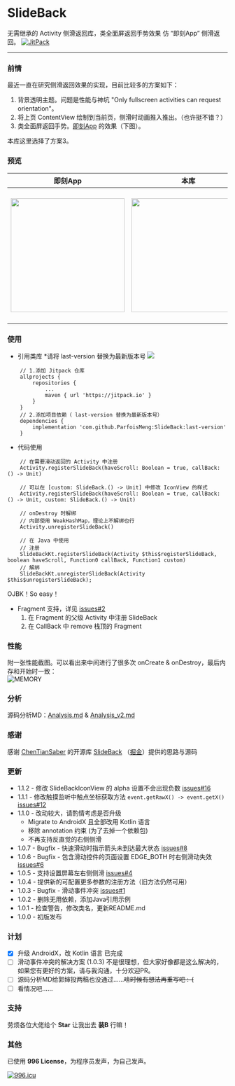 # SlideBack
无需继承的 Activity 侧滑返回库，类全面屏返回手势效果 仿 “即刻App” 侧滑返回。 [![JitPack](https://jitpack.io/v/ParfoisMeng/SlideBack.svg)](https://jitpack.io/#ParfoisMeng/SlideBack)

- - - - -

### 前情
最近一直在研究侧滑返回效果的实现，目前比较多的方案如下：

1. 背景透明主题。问题是性能与神坑 "Only fullscreen activities can request orientation"。
2. 将上页 ContentView 绘制到当前页，侧滑时动画推入推出。（也许挺不错？）
3. 类全面屏返回手势。[即刻App](https://www.ruguoapp.com/) 的效果（下图）。

本库这里选择了方案3。

### 预览
| 即刻App | 本库 | Demo 下载 |
| :---: | :---: | :---: |
| <img src="https://github.com/ParfoisMeng/SlideBack/raw/master/screenshot/jike.gif" width="260px"/> | <img src="https://github.com/ParfoisMeng/SlideBack/raw/master/screenshot/mine.gif" width="260px"/> | <img src="https://github.com/ParfoisMeng/SlideBack/raw/master/demo/demo_qr.gif" width="260px"/><br><br>[Demo 下载](https://raw.githubusercontent.com/ParfoisMeng/SlideBack/master/demo/demo.apk) |

### 使用
 - 引用类库 *请将 last-version 替换为最新版本号 [![](https://jitpack.io/v/ParfoisMeng/SlideBack.svg)](https://jitpack.io/#ParfoisMeng/SlideBack)
```
    // 1.添加 Jitpack 仓库
    allprojects {
        repositories {
            ...
            maven { url 'https://jitpack.io' }
        }
    }
    // 2.添加项目依赖（ last-version 替换为最新版本号）
    dependencies {
        implementation 'com.github.ParfoisMeng:SlideBack:last-version'
    }
```

- 代码使用
```
    // 在需要滑动返回的 Activity 中注册
    Activity.registerSlideBack(haveScroll: Boolean = true, callBack: () -> Unit)

    // 可以在 [custom: SlideBack.() -> Unit] 中修改 IconView 的样式
    Activity.registerSlideBack(haveScroll: Boolean = true, callBack: () -> Unit, custom: SlideBack.() -> Unit)

    // onDestroy 时解绑
    // 内部使用 WeakHashMap，理论上不解绑也行
    Activity.unregisterSlideBack()

    // 在 Java 中使用
    // 注册
    SlideBackKt.registerSlideBack(Activity $this$registerSlideBack, boolean haveScroll, Function0 callBack, Function1 custom)
    // 解绑
    SlideBackKt.unregisterSlideBack(Activity $this$unregisterSlideBack);
```

OJBK！So easy！

- Fragment 支持，详见 [issues#2](https://github.com/ParfoisMeng/SlideBack/issues/2)
  1. 在 Fragment 的父级 Activity 中注册 SlideBack
  2. 在 CallBack 中 remove 栈顶的 Fragment

### 性能
附一张性能截图。可以看出来中间进行了很多次 onCreate & onDestroy，最后内存和开始时一致：<br>
![MEMORY](https://github.com/ParfoisMeng/SlideBack/raw/master/screenshot/memory.png)

### 分析
源码分析MD：[Analysis.md](https://github.com/ParfoisMeng/SlideBack/blob/master/Analysis.md) & [Analysis_v2.md](https://github.com/ParfoisMeng/SlideBack/blob/master/Analysis_v2.md)

### 感谢
感谢 [ChenTianSaber](https://github.com/ChenTianSaber)  的开源库 [SlideBack](https://github.com/ChenTianSaber/SlideBack) （[掘金](https://juejin.im/post/5b7a837cf265da432f653617)）提供的思路与源码

### 更新
* 1.1.2 - 修改 SlideBackIconView 的 alpha 设置不会出现负数 [issues#16](https://github.com/ParfoisMeng/SlideBack/issues/16)
* 1.1.1 - 修改触摸监听中触点坐标获取方法 `event.getRawX() -> event.getX()` [issues#12](https://github.com/ParfoisMeng/SlideBack/issues/12)
* 1.1.0 - 改动较大，请酌情考虑是否升级
    * Migrate to AndroidX 且全部改用 Kotlin 语言
    * 移除 annotation 约束 (为了去掉一个依赖包)
    * 不再支持反直觉的右侧侧滑
* 1.0.7 - Bugfix - 快速滑动时指示箭头未到达最大状态 [issues#8](https://github.com/ParfoisMeng/SlideBack/issues/8)
* 1.0.6 - Bugfix - 包含滑动控件的页面设置 EDGE_BOTH 时右侧滑动失效 [issues#6](https://github.com/ParfoisMeng/SlideBack/issues/6)
* 1.0.5 - 支持设置屏幕左右侧侧滑 [issues#4](https://github.com/ParfoisMeng/SlideBack/issues/4)
* 1.0.4 - 提供新的可配置更多参数的注册方法（旧方法仍然可用）
* 1.0.3 - Bugfix - 滑动事件冲突 [issues#1](https://github.com/ParfoisMeng/SlideBack/issues/1)
* 1.0.2 - 删除无用依赖，添加Java引用示例
* 1.0.1 - 检查警告，修改类名，更新README.md
* 1.0.0 - 初版发布

### 计划
- [x] 升级 AndroidX，改 Kotlin 语言 已完成
- [ ] 滑动事件冲突的解决方案 (1.0.3) 不是很理想，但大家好像都是这么解决的，如果您有更好的方案，请与我沟通，十分欢迎PR。
- [ ] 源码分析MD给郭婶投两稿也没通过……<del>啥时候有想法再重写吧 :-(</del>
- [ ] 看情况吧......

### 支持
劳烦各位大佬给个 **Star** 让我出去 **装B** 行嘛！

### 其他
已使用 **996 License**，为程序员发声，为自己发声。

[![996.icu](https://img.shields.io/badge/link-996.icu-red.svg)](https://996.icu)
